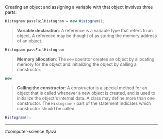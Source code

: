 Creating an object and assigning a variable with that object involves three parts: 

```java
Histogram passFailHistogram = new Histogram();
```

> **Variable declaration**: A reference is a variable type that refers to an object. A reference may be thought of as storing the memory address of an object. 

```java
Histogram passFailHistogram
```


>  **Memory allocation**: The `new` operator creates an object by allocating memory for the object and initializing the object by calling a constructor.

```java
new
```


> **Calling the constructor**: A constructor is a special method for an object that is called whenever a new object is created, and is used to initialize the object's internal data. A class may define more than one constructor. The `Histogram()` part of the statement indicates which constructor should be called.

```java
Histogram();
```

---
#computer-science #java